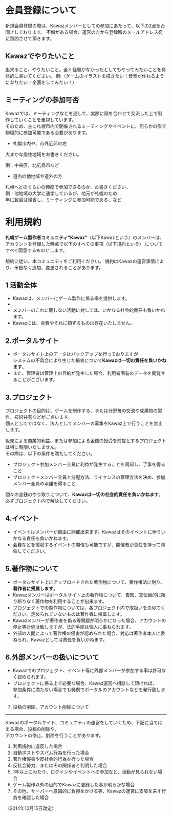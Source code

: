 会員登録について
================

新規会員登録の際は、Kawazメンバーとしての参加にあたって、以下の2点をお聞きしております。	
不備がある場合、運営の方から登録時のメールアドレス宛に質問させて頂きます。

Kawazでやりたいこと
----------------
出来ること、やりたいこと。全く経験がなかったとしてもやってみたいことを具体的に書いてください。	
  例:（ゲームのイラストを描きたい！音楽が作れるようになりたい！企画をしてみたい！）

ミーティングの参加可否
----------------
Kawazでは、ミーティングなどを通して、実際に顔を合わせて交流した上で制作していくことを重視しています。	
そのため、主に札幌市内で開催されるミーティングやイベントに、何らかの形で物理的に参加可能である必要があります。	

- 札幌市内や、市外近郊の方	

大まかな居住地域をお書きください。

例：中央区、北広島市など

- 道内の他地域や道外の方	
 
札幌へどのくらいの頻度で参加できるのか、お書きください。	
例：他地域の大学に通学しているが、地元が札幌のため	
年に数回は帰省し、ミーティングに参加可能である、など



利用規約
===============

 **札幌ゲーム製作者コミュニティ”Kawaz”**（以下Kawazという）のメンバーは、	
アカウントを登録した時点で以下のすべての事項（以下規約という）	
についてすべて同意するものとします。	

規約に従い、本コミュニティをご利用ください。
規約はKawazの運営事情により、予告なく追加、変更されることがあります。


1 活動全体
----------------
- Kawazは、メンバーにゲーム製作に係る場を提供します。
- 
- メンバーのこれに関しない活動に対しては、いかなる社会的責任も負いかねます。
- Kawazには、会費やそれに類ずるものは存在いたしません。

2.ポータルサイト
----------------
- ポータルサイト上のデータはバックアップを行っておりますが	
システムの不具合により生じた損害について**Kawazは一切の責任を負いかねます**。	
- また、管理者は管理上の目的が発生した場合、利用者固有のデータを閲覧することがございます。

3.プロジェクト
----------------
プロジェクトの目的は、ゲームを制作する、または分野毎の交流や成果物の製作、技術共有などがございます。	
個人としてではなく、法人としてメンバーの募集をKawaz上で行うことを禁止します。

販売による商業的利益、または参加による金銭の授受を前提とするプロジェクトは特に制限いたしません。	
その際は、以下の条件を満たしてください。

- プロジェクト参加メンバー全員に利益が発生することを周知し、了承を得ること
- プロジェクトメンバー全員と分配方法、ライセンスの管理方法を決め、参加メンバー全員の承諾を得ること

個々の金銭のやり取りについて、**Kawazは一切の社会的責任を負いかねます**。
必ずプロジェクト内で解決してください。


4.イベント
----------------
- イベントはメンバーが自由に開催出来ます。Kawazはそのイベントに伴ういかなる責任も負いかねます。
- 会費などを徴収するイベントの開催も可能ですが、開催者が責任を持って開催してください。


5.著作物について
----------------
- ポータルサイト上にアップロードされた著作物について、著作権法に則り、**著作者に帰属します**。
- Kawazメンバーはポータルサイト上の著作物について、告知、宣伝目的に限り断りなく著作物を利用することが出来ます。
- プロジェクトでの製作物については、各プロジェクト内で取扱いを決めてください。定められていないものは著作者に帰属します。
- Kawazメンバーが著作者を偽る等問題が明らかになった場合、アカウントの停止等対処は致しますが、法的手続は個人に委ねられます。
- 外部の人間によって著作権の侵害が認められた場合、対応は著作者本人に委ねられ、Kawazとしては責任を負いかねます。



6.外部メンバーの扱いについて
----------------
- Kawazでのプロジェクト、イベント等に外部メンバーが参加する事は許可なく認められます。	
- プロジェクトに係る上で必要な場合、Kawaz運営へ相談して頂ければ、	
参加条件に満たない場合でも特例でポータルのアカウントなどを発行致します。


7. 投稿の削除、アカウント削除について
----------------

Kawazのポータルサイト、コミュニティの運営をしていくため、下記に当てはまる場合、投稿の削除や、	
アカウントの停止、削除を行うことがあります。

1. 利用規約に違反した場合
2. 自動ポストやスパム行為を行った場合
3. 著作権侵害や反社会的行為を行った場合
4. 反社会勢力、またはその関係者と判明した場合
5. 1年以上にわたり、ログインやイベントへの参加など、活動が見られない場合
6. ゲーム製作以外の目的でKawazに登録した事が明らかな場合
7. その他、サーバーへ意図的に負担をかける等、Kawazの運営に支障を来す行為を確認した場合

（2014年10月15日改定）